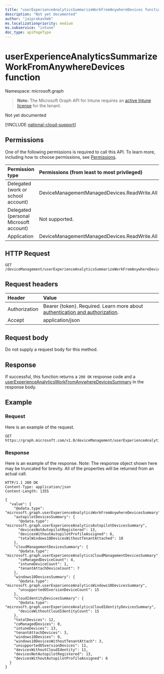 ```yaml
---
title: "userExperienceAnalyticsSummarizeWorkFromAnywhereDevices function"
description: "Not yet documented"
author: "jaiprakashmb"
ms.localizationpriority: medium
ms.subservice: "intune"
doc_type: apiPageType
---
```


# userExperienceAnalyticsSummarizeWorkFromAnywhereDevices function

Namespace: microsoft.graph

> **Note:** The Microsoft Graph API for Intune requires an [active Intune license](https://go.microsoft.com/fwlink/?linkid=839381) for the tenant.

Not yet documented

[!INCLUDE [national-cloud-support](../../includes/all-clouds.md)]

## Permissions
One of the following permissions is required to call this API. To learn more, including how to choose permissions, see [Permissions](/graph/permissions-reference).

|Permission type|Permissions (from least to most privileged)|
|:---|:---|
|Delegated (work or school account)|DeviceManagementManagedDevices.ReadWrite.All|
|Delegated (personal Microsoft account)|Not supported.|
|Application|DeviceManagementManagedDevices.ReadWrite.All|

## HTTP Request
<!-- {
  "blockType": "ignored"
}
-->
``` http
GET /deviceManagement/userExperienceAnalyticsSummarizeWorkFromAnywhereDevices
```

## Request headers
|Header|Value|
|:---|:---|
|Authorization|Bearer {token}. Required. Learn more about [authentication and authorization](/graph/auth/auth-concepts).|
|Accept|application/json|

## Request body
Do not supply a request body for this method.

## Response
If successful, this function returns a `200 OK` response code and a [userExperienceAnalyticsWorkFromAnywhereDevicesSummary](../resources/intune-devices-userexperienceanalyticsworkfromanywheredevicessummary.md) in the response body.

## Example

### Request
Here is an example of the request.
``` http
GET https://graph.microsoft.com/v1.0/deviceManagement/userExperienceAnalyticsSummarizeWorkFromAnywhereDevices
```

### Response
Here is an example of the response. Note: The response object shown here may be truncated for brevity. All of the properties will be returned from an actual call.
``` http
HTTP/1.1 200 OK
Content-Type: application/json
Content-Length: 1355

{
  "value": {
    "@odata.type": "microsoft.graph.userExperienceAnalyticsWorkFromAnywhereDevicesSummary",
    "autopilotDevicesSummary": {
      "@odata.type": "microsoft.graph.userExperienceAnalyticsAutopilotDevicesSummary",
      "devicesNotAutopilotRegistered": 13,
      "devicesWithoutAutopilotProfileAssigned": 6,
      "totalWindows10DevicesWithoutTenantAttached": 10
    },
    "cloudManagementDevicesSummary": {
      "@odata.type": "microsoft.graph.userExperienceAnalyticsCloudManagementDevicesSummary",
      "coManagedDeviceCount": 4,
      "intuneDeviceCount": 1,
      "tenantAttachDeviceCount": 7
    },
    "windows10DevicesSummary": {
      "@odata.type": "microsoft.graph.userExperienceAnalyticsWindows10DevicesSummary",
      "unsupportedOSversionDeviceCount": 15
    },
    "cloudIdentityDevicesSummary": {
      "@odata.type": "microsoft.graph.userExperienceAnalyticsCloudIdentityDevicesSummary",
      "deviceWithoutCloudIdentityCount": 15
    },
    "totalDevices": 12,
    "coManagedDevices": 0,
    "intuneDevices": 13,
    "tenantAttachDevices": 3,
    "windows10Devices": 0,
    "windows10DevicesWithoutTenantAttach": 3,
    "unsupportedOSversionDevices": 11,
    "devicesWithoutCloudIdentity": 11,
    "devicesNotAutopilotRegistered": 13,
    "devicesWithoutAutopilotProfileAssigned": 6
  }
}
```
